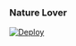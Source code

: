 
### Nature Lover

[![Deploy](https://www.herokucdn.com/deploy/button.svg)](https://heroku.com/deploy/nothing)

